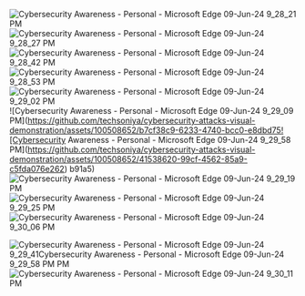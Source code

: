 ![Cybersecurity Awareness - Personal - Microsoft​ Edge 09-Jun-24 9_28_21 PM](https://github.com/techsoniya/cybersecurity-attacks-visual-demonstration/assets/100508652/f416d00c-38da-4c4b-b788-7616e19afe92)
![Cybersecurity Awareness - Personal - Microsoft​ Edge 09-Jun-24 9_28_27 PM](https://github.com/techsoniya/cybersecurity-attacks-visual-demonstration/assets/100508652/a712a1be-19c5-42cb-a786-feb00af89987)
![Cybersecurity Awareness - Personal - Microsoft​ Edge 09-Jun-24 9_28_42 PM](https://github.com/techsoniya/cybersecurity-attacks-visual-demonstration/assets/100508652/2b57913e-724a-4e0e-814e-e9feab992aea)
![Cybersecurity Awareness - Personal - Microsoft​ Edge 09-Jun-24 9_28_53 PM](https://github.com/techsoniya/cybersecurity-attacks-visual-demonstration/assets/100508652/25ef50b3-0085-44e1-b2be-1e63673892af)
![Cybersecurity Awareness - Personal - Microsoft​ Edge 09-Jun-24 9_29_02 PM](https://github.com/techsoniya/cybersecurity-attacks-visual-demonstration/assets/100508652/923b9fe8-4194-4c50-a4b9-260829aab98a)
![Cybersecurity Awareness - Personal - Microsoft​ Edge 09-Jun-24 9_29_09 PM](https://github.com/techsoniya/cybersecurity-attacks-visual-demonstration/assets/100508652/b7cf38c9-6233-4740-bcc0-e8dbd75![Cybersecurity Awareness - Personal - Microsoft​ Edge 09-Jun-24 9_29_58 PM](https://github.com/techsoniya/cybersecurity-attacks-visual-demonstration/assets/100508652/41538620-99cf-4562-85a9-c5fda076e262)
b91a5)
![Cybersecurity Awareness - Personal - Microsoft​ Edge 09-Jun-24 9_29_19 PM](https://github.com/techsoniya/cybersecurity-attacks-visual-demonstration/assets/100508652/9296fcf0-a6d1-4bc8-9589-32290123f880)
![Cybersecurity Awareness - Personal - Microsoft​ Edge 09-Jun-24 9_29_25 PM](https://github.com/techsoniya/cybersecurity-attacks-visual-demonstration/assets/100508652/36ac0fb1-207c-4aaf-bb92-b1990ec0239a)![Cybersecurity Awareness - Personal - Microsoft​ Edge 09-Jun-24 9_30_06 PM](https://github.com/techsoniya/cybersecurity-attacks-visual-demonstration/assets/100508652/ddb8b916-5d7e-43bd-941d-45003bd7a1df)

![Cybersecurity Awareness - Personal - Microsoft​ Edge 09-Jun-24 9_29_41![Cybersecurity Awareness - Personal - Microsoft​ Edge 09-Jun-24 9_29_58 PM](https://github.com/techsoniya/cybersecurity-attacks-visual-demonstration/assets/100508652/c625ca47-bba4-43bf-b3b2-f93757f0e266)
 PM](https://github.com/techsoniya/cybersecurity-attacks-visual-demonstration/assets/100508652/4e200db6-4271-4f3d-bc39-882e8ff46c4d)
![Cybersecurity Awareness - Personal - Microsoft​ Edge 09-Jun-24 9_30_11 PM](https://github.com/techsoniya/cybersecurity-attacks-visual-demonstration/assets/100508652/569cb67f-9731-4650-9f8a-83b2869c5f5e)

